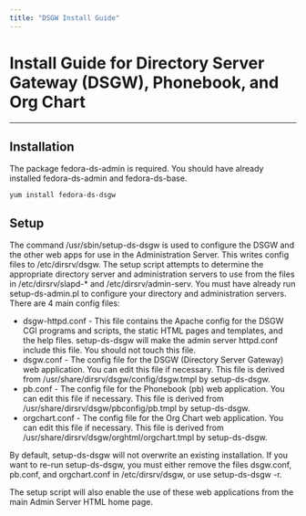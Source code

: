 ```yaml
---
title: "DSGW Install Guide"
---
```


# Install Guide for Directory Server Gateway (DSGW), Phonebook, and Org Chart
-----------------------------------------------------------------------------

Installation
------------

The package fedora-ds-admin is required. You should have already installed fedora-ds-admin and fedora-ds-base.

    yum install fedora-ds-dsgw

Setup
-----

The command /usr/sbin/setup-ds-dsgw is used to configure the DSGW and the other web apps for use in the Administration Server. This writes config files to /etc/dirsrv/dsgw. The setup script attempts to determine the appropriate directory server and administration servers to use from the files in /etc/dirsrv/slapd-\* and /etc/dirsrv/admin-serv. You must have already run setup-ds-admin.pl to configure your directory and administration servers. There are 4 main config files:

-   dsgw-httpd.conf - This file contains the Apache config for the DSGW CGI programs and scripts, the static HTML pages and templates, and the help files. setup-ds-dsgw will make the admin server httpd.conf include this file. You should not touch this file.
-   dsgw.conf - The config file for the DSGW (Directory Server Gateway) web application. You can edit this file if necessary. This file is derived from /usr/share/dirsrv/dsgw/config/dsgw.tmpl by setup-ds-dsgw.
-   pb.conf - The config file for the Phonebook (pb) web application. You can edit this file if necessary. This file is derived from /usr/share/dirsrv/dsgw/pbconfig/pb.tmpl by setup-ds-dsgw.
-   orgchart.conf - The config file for the Org Chart web application. You can edit this file if necessary. This file is derived from /usr/share/dirsrv/dsgw/orghtml/orgchart.tmpl by setup-ds-dsgw.

By default, setup-ds-dsgw will not overwrite an existing installation. If you want to re-run setup-ds-dsgw, you must either remove the files dsgw.conf, pb.conf, and orgchart.conf in /etc/dirsrv/dsgw, or use setup-ds-dsgw -r.

The setup script will also enable the use of these web applications from the main Admin Server HTML home page.
